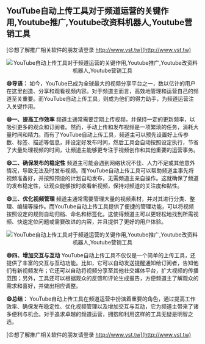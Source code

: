 ## **YouTube自动上传工具对于频道运营的关键作用,Youtube推广,Youtube改资料机器人,Youtube营销工具**

[😍想了解推广相关软件的朋友请登录 http://www.vst.tw](http://www.vst.tw)

 <center><img src="https://vst.tw/MP4/tuiguang/png/2.png" alt="YouTube自动上传工具对于频道运营的关键作用,Youtube推广,Youtube改资料机器人,Youtube营销工具"></center>

**😄导语：**
如今，YouTube已成为全球最大的视频分享平台之一，数以亿计的用户在这里创造、分享和观看视频内容。对于频道主而言，高效地管理和运营自己的频道至关重要。而YouTube自动上传工具，则成为他们的得力助手，为频道运营注入关键作用。

**😄一、提高工作效率**
频道主通常需要定期上传视频，并保持一定的更新频率，以吸引更多的观众和订阅者。然而，手动上传和发布视频是一项繁琐的任务，消耗大量时间和精力。而有了YouTube自动上传工具，频道主可以预先设置好上传参数、标签、描述等信息，并设定好发布时间，然后工具会自动按照设定执行，节省了大量处理视频的时间，让频道主能够更专注于视频创作和其他重要的运营事务。

**😄二、确保发布的稳定性**
频道主可能会遇到网络状况不佳、人力不足或其他意外情况，导致无法及时发布视频。而YouTube自动上传工具可以帮助频道主事先将视频准备好，并按照预设的计划自动发布，无需频道主亲自操作。这就确保了频道的发布稳定性，让观众能够按时收看新视频，保持对频道的关注度和黏性。

**😄三、优化视频管理**
频道主通常需要管理大量的视频素材，并对其进行分类、整理、编辑等操作。而YouTube自动上传工具提供了便捷的管理功能，可以将视频按照设定的规则自动归档、命名和标签化。这使得频道主可以更轻松地找到所需视频、快速定位问题或需要改进的内容，并且提供了更好的用户体验。

 <center><img src="https://vst.tw/MP4/tuiguang/png/8.png" alt="YouTube自动上传工具对于频道运营的关键作用,Youtube推广,Youtube改资料机器人,Youtube营销工具"></center>

**😄四、增加交互与互动**
YouTube自动上传工具不仅仅是一个简单的上传工具，还提供了丰富的交互与互动功能。比如，它可以自动发送提醒通知给订阅者，告知他们有新视频发布；它还可以自动将视频分享至其他社交媒体平台，扩大视频的传播范围；另外，工具还可以根据观众的反馈和评论生成报告，方便频道主了解观众的需求和喜好，并做出相应调整。

**😄总结：**
YouTube自动上传工具在频道运营中扮演着重要的角色，通过提高工作效率、确保发布稳定性、优化视频管理以及增加交互与互动，它为频道主带来了诸多便利与机会。对于追求卓越的频道运营，拥抱和利用这样的工具无疑是明智之选。

[😍想了解推广相关软件的朋友请登录 http://www.vst.tw](http://www.vst.tw)



